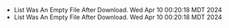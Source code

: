 *  List Was An Empty File After Download. Wed Apr 10 00:20:18 MDT 2024
*  List Was An Empty File After Download. Wed Apr 10 00:20:18 MDT 2024
